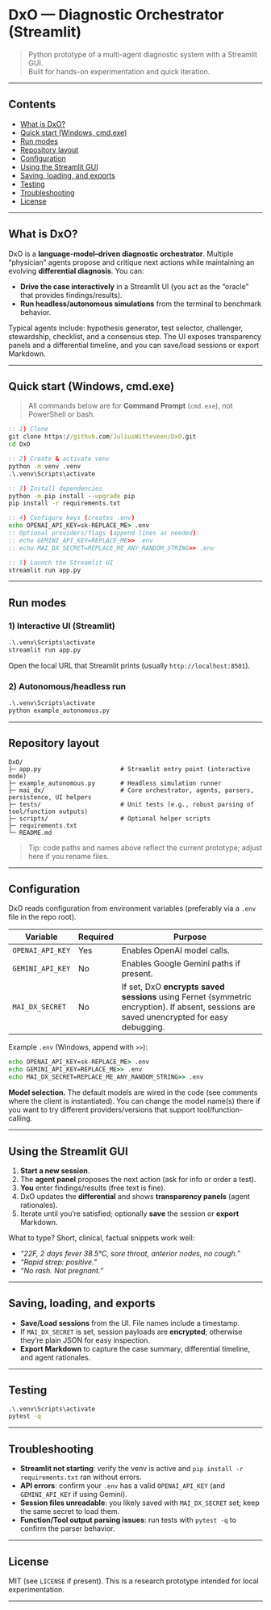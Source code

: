 # DxO — Diagnostic Orchestrator (Streamlit)

> Python prototype of a multi-agent diagnostic system with a Streamlit GUI.  
> Built for hands-on experimentation and quick iteration.

---

## Contents
- [What is DxO?](#what-is-dxo)
- [Quick start (Windows, cmd.exe)](#quick-start-windows-cmdexe)
- [Run modes](#run-modes)
- [Repository layout](#repository-layout)
- [Configuration](#configuration)
- [Using the Streamlit GUI](#using-the-streamlit-gui)
- [Saving, loading, and exports](#saving-loading-and-exports)
- [Testing](#testing)
- [Troubleshooting](#troubleshooting)
- [License](#license)

---

## What is DxO?
DxO is a **language-model–driven diagnostic orchestrator**. Multiple “physician” agents propose and critique next actions while maintaining an evolving **differential diagnosis**. You can:
- **Drive the case interactively** in a Streamlit UI (you act as the “oracle” that provides findings/results).
- **Run headless/autonomous simulations** from the terminal to benchmark behavior.

Typical agents include: hypothesis generator, test selector, challenger, stewardship, checklist, and a consensus step. The UI exposes transparency panels and a differential timeline, and you can save/load sessions or export Markdown.

---

## Quick start (Windows, cmd.exe)

> All commands below are for **Command Prompt** (`cmd.exe`), not PowerShell or bash.

```bat
:: 1) Clone
git clone https://github.com/JuliusWitteveen/DxO.git
cd DxO

:: 2) Create & activate venv
python -m venv .venv
.\.venv\Scripts\activate

:: 3) Install dependencies
python -m pip install --upgrade pip
pip install -r requirements.txt

:: 4) Configure keys (creates .env)
echo OPENAI_API_KEY=sk-REPLACE_ME> .env
:: Optional providers/flags (append lines as needed):
:: echo GEMINI_API_KEY=REPLACE_ME>> .env
:: echo MAI_DX_SECRET=REPLACE_ME_ANY_RANDOM_STRING>> .env

:: 5) Launch the Streamlit UI
streamlit run app.py
```

---

## Run modes

### 1) Interactive UI (Streamlit)

```bat
.\.venv\Scripts\activate
streamlit run app.py
```

Open the local URL that Streamlit prints (usually `http://localhost:8501`).

### 2) Autonomous/headless run

```bat
.\.venv\Scripts\activate
python example_autonomous.py
```

---

## Repository layout

```
DxO/
├─ app.py                      # Streamlit entry point (interactive mode)
├─ example_autonomous.py       # Headless simulation runner
├─ mai_dx/                     # Core orchestrator, agents, parsers, persistence, UI helpers
├─ tests/                      # Unit tests (e.g., robust parsing of tool/function outputs)
├─ scripts/                    # Optional helper scripts
├─ requirements.txt
└─ README.md
```

> Tip: code paths and names above reflect the current prototype; adjust here if you rename files.

---

## Configuration

DxO reads configuration from environment variables (preferably via a `.env` file in the repo root).

| Variable         | Required | Purpose                                                                                                                                    |
| ---------------- | -------- | ------------------------------------------------------------------------------------------------------------------------------------------ |
| `OPENAI_API_KEY` | Yes      | Enables OpenAI model calls.                                                                                                                |
| `GEMINI_API_KEY` | No       | Enables Google Gemini paths if present.                                                                                                    |
| `MAI_DX_SECRET`  | No       | If set, DxO **encrypts saved sessions** using Fernet (symmetric encryption). If absent, sessions are saved unencrypted for easy debugging. |

Example `.env` (Windows, append with `>>`):

```bat
echo OPENAI_API_KEY=sk-REPLACE_ME> .env
echo GEMINI_API_KEY=REPLACE_ME>> .env
echo MAI_DX_SECRET=REPLACE_ME_ANY_RANDOM_STRING>> .env
```

**Model selection.** The default models are wired in the code (see comments where the client is instantiated). You can change the model name(s) there if you want to try different providers/versions that support tool/function-calling.

---

## Using the Streamlit GUI

1. **Start a new session**.
2. The **agent panel** proposes the next action (ask for info or order a test).
3. **You** enter findings/results (free text is fine).
4. DxO updates the **differential** and shows **transparency panels** (agent rationales).
5. Iterate until you’re satisfied; optionally **save** the session or **export** Markdown.

What to type? Short, clinical, factual snippets work well:

* *“22F, 2 days fever 38.5°C, sore throat, anterior nodes, no cough.”*
* *“Rapid strep: positive.”*
* *“No rash. Not pregnant.”*

---

## Saving, loading, and exports

* **Save/Load sessions** from the UI. File names include a timestamp.
* If `MAI_DX_SECRET` is set, session payloads are **encrypted**; otherwise they’re plain JSON for easy inspection.
* **Export Markdown** to capture the case summary, differential timeline, and agent rationales.

---

## Testing

```bat
.\.venv\Scripts\activate
pytest -q
```

---

## Troubleshooting

* **Streamlit not starting**: verify the venv is active and `pip install -r requirements.txt` ran without errors.
* **API errors**: confirm your `.env` has a valid `OPENAI_API_KEY` (and `GEMINI_API_KEY` if using Gemini).
* **Session files unreadable**: you likely saved with `MAI_DX_SECRET` set; keep the same secret to load them.
* **Function/Tool output parsing issues**: run tests with `pytest -q` to confirm the parser behavior.

---

## License

MIT (see `LICENSE` if present). This is a research prototype intended for local experimentation.

---

